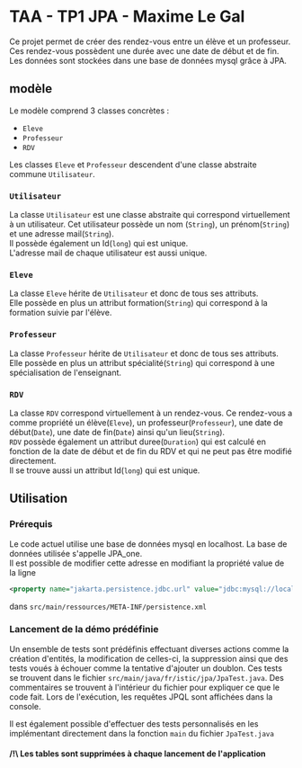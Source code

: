 # TAA - TP1 JPA - Maxime Le Gal
Ce projet permet de créer des rendez-vous entre un élève et un professeur. Ces rendez-vous possèdent une durée avec une date de début et de fin. Les données sont stockées dans une base de données mysql grâce à JPA.

## modèle
Le modèle comprend 3 classes concrètes : 
* `Eleve`
* `Professeur`
* `RDV`

Les classes `Eleve` et `Professeur` descendent d'une classe abstraite commune `Utilisateur`.

### `Utilisateur`
La classe `Utilisateur` est une classe abstraite qui correspond virtuellement à un utilisateur. Cet utilisateur possède un nom (`String`), un prénom(`String`) et une adresse mail(`String`).  
Il possède également un Id(`long`) qui est unique.  
L'adresse mail de chaque utilisateur est aussi unique.

### `Eleve`
La classe `Eleve` hérite de `Utilisateur` et donc de tous ses attributs.  
Elle possède en plus un attribut formation(`String`) qui correspond à la formation suivie par l'élève.

### `Professeur`
La classe `Professeur` hérite de `Utilisateur` et donc de tous ses attributs.  
Elle possède en plus un attribut spécialité(`String`) qui correspond à une spécialisation de l'enseignant.

### `RDV`
La classe `RDV` correspond virtuellement à un rendez-vous. Ce rendez-vous a comme propriété un élève(`Eleve`), un professeur(`Professeur`), une date de début(`Date`), une date de fin(`Date`) ainsi qu'un lieu(`String`).  
`RDV` possède également un attribut duree(`Duration`) qui est calculé en fonction de la date de début et de fin du RDV et qui ne peut pas être modifié directement.  
Il se trouve aussi un attribut Id(`long`) qui est unique.

## Utilisation
### Prérequis
Le code actuel utilise une base de données mysql en localhost. La base de données utilisée s'appelle JPA_one.  
Il est possible de modifier cette adresse en modifiant la propriété value de la ligne 
```xml
<property name="jakarta.persistence.jdbc.url" value="jdbc:mysql://localhost/JPA_one" />
```
dans `src/main/ressources/META-INF/persistence.xml`

### Lancement de la démo prédéfinie
Un ensemble de tests sont prédéfinis effectuant diverses actions comme la création d'entités, la modification de celles-ci, la suppression ainsi que des tests voués à échouer comme la tentative d'ajouter un doublon. Ces tests se trouvent dans le fichier `src/main/java/fr/istic/jpa/JpaTest.java`. Des commentaires se trouvent à l'intérieur du fichier pour expliquer ce que le code fait. Lors de l'exécution, les requêtes JPQL sont affichées dans la console.

Il est également possible d'effectuer des tests personnalisés en les implémentant directement dans la fonction `main` du fichier `JpaTest.java`

#### /!\ Les tables sont supprimées à chaque lancement de l'application